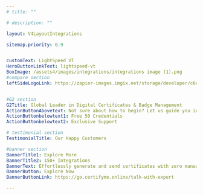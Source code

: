 ```yaml
---
# title: ""

# description: ""

layout: V4LayoutIntegrations

sitemap.priority: 0.9


customText: LightSpeed VT
HeroButtonLinkText: lightspeed-vt
BoxImage: /assets4/images/integrations/integrations image (1).png
#compare section
leftSideLogoLink: https://zapier-images.imgix.net/storage/developer/c6cd28420db2427eeb8f24f2a36775e0_3.png?auto=format&ixlib=react-9.8.0&fit=crop&q=50&w=60&h=60&dpr=1


#G2 section
G2Title: Global Leader in Digital Certificates & Badge Management
ActionButtonAbovetext: Not sure about how to begin? Let us guide you in the right direction!
ActionButtonbelowtext1: Free 50 Credentials
ActionButtonbelowtext2: Exclusive Support

# testimonial section
TestimonialTitle: Our Happy Customers   

#banner section
BannerTitle1: Explore More
BannerTitle2: 150+ Integrations
BannerText: Effortlessly generate and send certificates with zero manual intervention using the most advanced digital credential management software of 2023.
BannerButton: Explore Now
BannerButtonLink: https://go.certifyme.online/talk-with-expert

---
```


